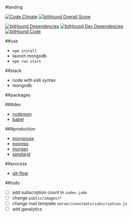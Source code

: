 #landing

[![Code Climate](https://codeclimate.com/github/retournelamphi/landing/badges/gpa.svg)](https://codeclimate.com/github/retournelamphi/landing)
[![bitHound Overall Score](https://www.bithound.io/github/retournelamphi/landing/badges/score.svg)](https://www.bithound.io/github/retournelamphi/landing)

[![bitHound Dependencies](https://www.bithound.io/github/retournelamphi/landing/badges/dependencies.svg)](https://www.bithound.io/github/retournelamphi/landing/master/dependencies/npm)
[![bitHound Dev Dependencies](https://www.bithound.io/github/retournelamphi/landing/badges/devDependencies.svg)](https://www.bithound.io/github/retournelamphi/landing/master/dependencies/npm)
[![bitHound Code](https://www.bithound.io/github/retournelamphi/landing/badges/code.svg)](https://www.bithound.io/github/retournelamphi/landing)

##use

- `npm install`
- launch mongodb
- `npm run start`

##stack

- node with es6 syntax
- mongodb

##packages

###dev

- [nodemon](http://nodemon.io/)
- [babel](https://www.npmjs.com/package/babel)

###production

- [mongoose](http://mongoosejs.com/)
- [express](https://www.npmjs.com/package/express)
- [morgan](https://www.npmjs.com/package/morgan)
- [sendgrid](https://www.npmjs.com/package/sendgrid)

##process

- [git-flow](https://github.com/nvie/gitflow)

##todo

- [ ] add subscription count in `index.jade`
- [ ] change `public/images/*`
- [ ] change mail template `server/constants/subscription.js`
- [ ] add ganalytics

